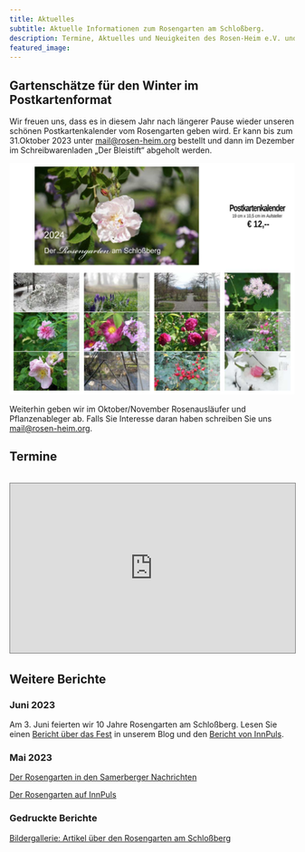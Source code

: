 ```yaml
---
title: Aktuelles
subtitle: Aktuelle Informationen zum Rosengarten am Schloßberg.
description: Termine, Aktuelles und Neuigkeiten des Rosen-Heim e.V. und des Rosengartens am Schloßberg
featured_image: 
---
```


## Gartenschätze für den Winter im Postkartenformat

Wir freuen uns, dass es in diesem Jahr nach längerer Pause wieder unseren schönen 
Postkartenkalender vom Rosengarten geben wird. Er kann bis zum 31.Oktober 2023
unter  [mail@rosen-heim.org](mailto:rosen-heim.org) bestellt und dann im Dezember im Schreibwarenladen
„Der Bleistift“ abgeholt werden.

<div class="wrap">
<img src="/images/2023/kalender2024.jpg" alt="Rosengarten am Schloßberg Fotokalender 2024 Rosenbilder Rosen">
</div>

Weiterhin geben wir im Oktober/November Rosenausläufer und Pflanzenableger ab. 
Falls Sie Interesse daran haben schreiben Sie uns [mail@rosen-heim.org](mailto:rosen-heim.org).

## Termine
<br>
<div class="wrap">
<iframe src="https://calendar.google.com/calendar/embed?height=600&wkst=1&bgcolor=%23c182ae&ctz=Europe%2FBerlin&mode=AGENDA&src=MzdkOTYxMDViNmYxOTUyYmUwNWFlNDQ2MjhlOWI1Y2MyMjc3MTg3MDY5ZDgzODE5MDY1YjliNjAwYjg1NmY5YUBncm91cC5jYWxlbmRhci5nb29nbGUuY29t&color=%239E69AF" style="border:solid 1px #777" width="100%" height="300px" frameborder="0" scrolling="no"></iframe>
</div>

## Weitere Berichte

### Juni 2023 

Am 3. Juni feierten wir 10 Jahre Rosengarten am Schloßberg.
Lesen Sie einen [Bericht über das Fest](/blog/10-jahre-rosengarten) in unserem Blog und den [Bericht von InnPuls](https://innpuls.me/ein-fest-aus-duft-und-farben/).

### Mai 2023

[Der Rosengarten in den Samerberger Nachrichten](https://www.samerbergernachrichten.de/sehenswert-der-rosengarten-auf-der-schlossbergkuppe/)

[Der Rosengarten auf InnPuls](https://innpuls.me/schlossberger-rosengarten-braucht-hilfe/)

### Gedruckte Berichte

[Bildergallerie: Artikel über den Rosengarten am Schloßberg](/presse)
